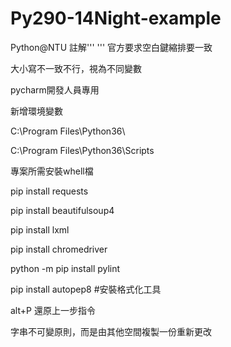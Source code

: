 # Py290-14Night-example
Python@NTU
註解'''  '''
官方要求空白鍵縮排要一致

大小寫不一致不行，視為不同變數

pycharm開發人員專用

新增環境變數

C:\Program Files\Python36\

C:\Program Files\Python36\Scripts

專案所需安裝whell檔

pip install requests

pip install beautifulsoup4

pip install lxml

pip install chromedriver

python -m pip install pylint  

pip install autopep8  #安裝格式化工具

alt+P 還原上一步指令

字串不可變原則，而是由其他空間複製一份重新更改
